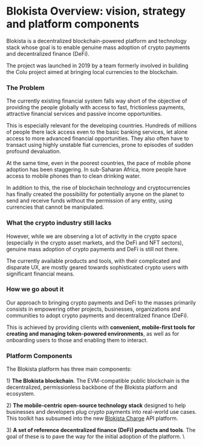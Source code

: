 # Blokista Overview: vision, strategy and platform components

Blokista is a decentralized blockchain-powered platform and technology stack whose goal is to enable genuine mass adoption of crypto payments and decentralized finance (DeFi).&#x20;

The project was launched in 2019 by a team formerly involved in building the Colu project aimed at bringing local currencies to the blockchain.&#x20;

### The Problem

The currently existing financial system falls way short of the objective of providing the people globally with access to fast, frictionless payments, attractive financial services and passive income opportunities.&#x20;

This is especially relevant for the developing countries. Hundreds of millions of people there lack access even to the basic banking services, let alone access to more advanced financial opportunities. They also often have to transact using highly unstable fiat currencies, prone to episodes of sudden profound devaluation.

At the same time, even in the poorest countries, the pace of mobile phone adoption has been staggering. In sub-Saharan Africa, more people have access to mobile phones than to clean drinking water.&#x20;

In addition to this, the rise of blockchain technology and cryptocurrencies has finally created the possibility for potentially anyone on the planet to send and receive funds without the permission of any entity, using currencies that cannot be manipulated.   &#x20;

### What the crypto industry still lacks

However, while we are observing a lot of activity in the crypto space (especially in the crypto asset markets, and the DeFi and NFT sectors), genuine mass adoption of crypto payments and DeFi is still not there.

The currently available products and tools, with their complicated and disparate UX, are mostly geared towards sophisticated crypto users with significant financial means. &#x20;

### How we go about it

Our approach to bringing crypto payments and DeFi to the masses primarily consists in empowering other projects, businesses, organizations and communities to adopt crypto payments and decentralized finance (DeFi).

This is achieved by providing clients with **convenient, mobile-first tools for creating and managing token-powered environments**, as well as for onboarding users to those and enabling them to interact. &#x20;

### Platform Components

The Blokista platform has three main components:&#x20;

1\) **The Blokista blockchain**. The EVM-compatible public blockchain is the decentralized, permissionless backbone of the Blokista platform and ecosystem.&#x20;

2\) **The mobile-centric open-source technology stack** designed to help businesses and developers plug crypto payments into real-world use cases. This toolkit has subsumed into the new [Blokista Charge](https://chargeweb3.com/) API platform.&#x20;

3\) **A set of reference decentralized finance (DeFi) products and tools**. The goal of these is to pave the way for the initial adoption of the platform. \
